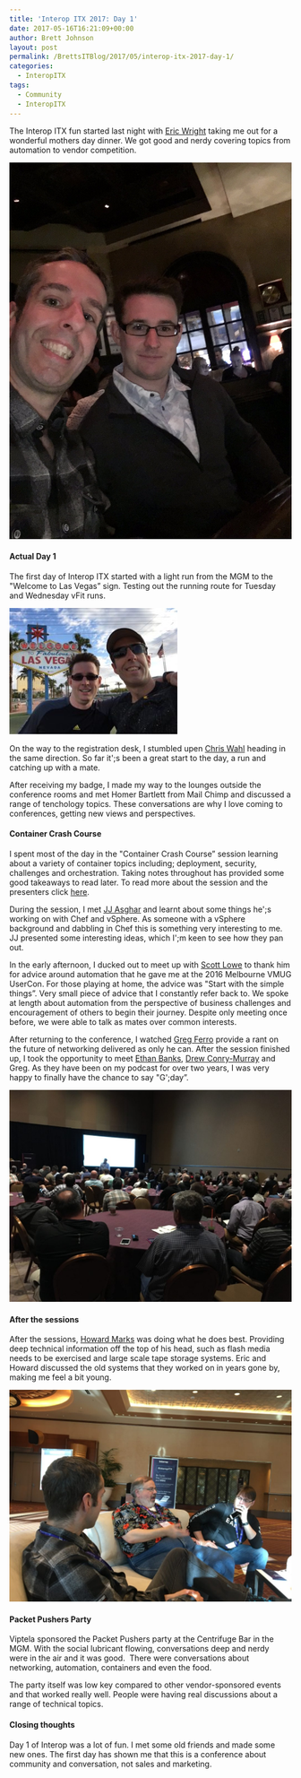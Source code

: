 ```yaml
---
title: 'Interop ITX 2017: Day 1'
date: 2017-05-16T16:21:09+00:00
author: Brett Johnson
layout: post
permalink: /BrettsITBlog/2017/05/interop-itx-2017-day-1/
categories:
  - InteropITX
tags:
  - Community
  - InteropITX
---
```


The Interop ITX fun started last night with [Eric Wright](https://twitter.com/discoposse) taking me out for a wonderful mothers day dinner. We got good and nerdy covering topics from automation to vendor competition.

[![Dinner](/assets/images/2017/05/Eric-Dinner.jpg-large.jpg)]({{site.url}}/assets/images/2017/05/Eric-Dinner.jpg-large.jpg)


#### Actual Day 1

The first day of Interop ITX started with a light run from the MGM to the "Welcome to Las Vegas&#8221; sign. Testing out the running route for Tuesday and Wednesday vFit runs.

[![vFit](/assets/images/2017/05/Photo-15-5-17-9-27-02-am-300x225.jpg)]({{site.url}}/assets/images/2017/05/Photo-15-5-17-9-27-02-am-300x225.jpg)

On the way to the registration desk, I stumbled upen [Chris Wahl](https://twitter.com/ChrisWahl) heading in the same direction. So far it';s been a great start to the day, a run and catching up with a mate.

After receiving my badge, I made my way to the lounges outside the conference rooms and met Homer Bartlett from Mail Chimp and discussed a range of tenchology topics. These conversations are why I love coming to conferences, getting new views and perspectives.

#### Container Crash Course

I spent most of the day in the "Container Crash Course&#8221; session learning about a variety of container topics including; deployment, security, challenges and orchestration. Taking notes throughout has provided some good takeaways to read later. To read more about the session and the presenters click [here](http://info.interop.com/itx/2017/scheduler/session/container-crash-course).

During the session, I met [JJ Asghar](https://twitter.com/jjasghar) and learnt about some things he';s working on with Chef and vSphere. As someone with a vSphere background and dabbling in Chef this is something very interesting to me. JJ presented some interesting ideas, which I';m keen to see how they pan out.

In the early afternoon, I ducked out to meet up with [Scott Lowe](https://twitter.com/scott_lowe) to thank him for advice around automation that he gave me at the 2016 Melbourne VMUG UserCon. For those playing at home, the advice was "Start with the simple things&#8221;. Very small piece of advice that I constantly refer back to. We spoke at length about automation from the perspective of business challenges and encouragement of others to begin their journey. Despite only meeting once before, we were able to talk as mates over common interests.

After returning to the conference, I watched [Greg Ferro](https://twitter.com/gregjferro) provide a rant on the future of networking delivered as only he can. After the session finished up, I took the opportunity to meet [Ethan Banks](https://twitter.com/ecbanks), [Drew Conry-Murray](https://twitter.com/Drew_CM) and Greg. As they have been on my podcast for over two years, I was very happy to finally have the chance to say "G';day&#8221;.

[![Greg Session](/assets/images/2017/05/Greg-Session-1024x768.jpg)]({{site.url}}/assets/images/2017/05/Greg-Session-1024x768.jpg)

#### After the sessions

After the sessions, [Howard Marks](https://twitter.com/DeepStorageNet) was doing what he does best. Providing deep technical information off the top of his head, such as flash media needs to be exercised and large scale tape storage systems. Eric and Howard discussed the old systems that they worked on in years gone by, making me feel a bit young.

[![Howard Marks](/assets/images/2017/05/Howard-Day-1-1024x768.jpg)]({{site.url}}/assets/images/2017/05/Howard-Day-1-1024x768.jpg)

#### Packet Pushers Party

Viptela sponsored the Packet Pushers party at the Centrifuge Bar in the MGM. With the social lubricant flowing, conversations deep and nerdy were in the air and it was good.  There were conversations about networking, automation, containers and even the food.

The party itself was low key compared to other vendor-sponsored events and that worked really well. People were having real discussions about a range of technical topics.

#### Closing thoughts

Day 1 of Interop was a lot of fun. I met some old friends and made some new ones. The first day has shown me that this is a conference about community and conversation, not sales and marketing.